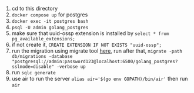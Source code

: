 1. cd to this directory
1. `docker compose up` for postgres
1. `docker exec -it postgres bash`
1. `psql -U admin golang_postgres`
1. make sure that uuid-ossp extension is installed by `select * from pg_available_extensions;`
1. if not create it, `CREATE EXTENSION IF NOT EXISTS "uuid-ossp";`
1. run the migration using migrate tool [here](https://github.com/golang-migrate/migrate/blob/master/cmd/migrate), run after that, `migrate -path db/migrations -database "postgresql://admin:password123@localhost:6500/golang_postgres?sslmode=disable" -verbose up`
1. run `sqlc generate`
1. use air to run the server `alias air='$(go env GOPATH)/bin/air'` then run `air`
